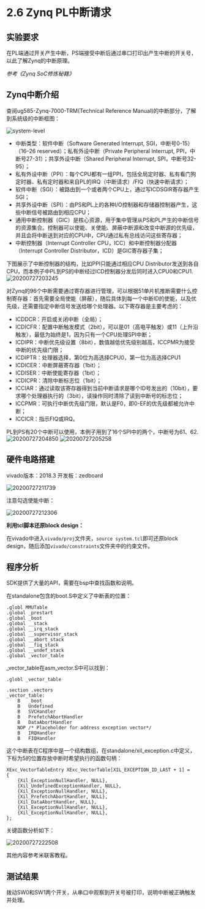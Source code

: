 # 2.6	Zynq PL中断请求


## 实验要求

在PL端通过开关产生中断，PS端接受中断后通过串口打印出产生中断的开关号，以此了解Zynq的中断原理。

*参考《Zynq SoC修炼秘籍》*


## Zynq中断介绍

查阅ug585-Zynq-7000-TRM(Technical Reference Manual)的中断部分，了解到系统级的中断框图：

![system-level](https://raw.githubusercontent.com/wxiang357/Image/master/system_level.png)

* 中断类型：软件中断（Software Generated Interrupt, SGI，中断号0-15）（16–26 reserved）；私有外设中断（Private Peripheral Interrupt, PPI，中断号27-31）；共享外设中断（Shared Peripheral Interrupt, SPI，中断号32-95）；
* 私有外设中断（PPI）：每个CPU都有一组PPI，包括全局定时器、私有看门狗定时器、私有定时器和来自PL的IRQ（中断请求）/FIQ（快速中断请求）；
* 软件中断（SGI）：被路由到一个或者两个CPU上，通过写ICDSGIR寄存器产生SGI；
* 共享外设中断（SPI）：由PS和PL上的各种I/O控制器和存储器控制器产生，这些中断信号被路由到相应CPU；
* 通用中断控制器（GIC）是核心资源，用于集中管理从PS和PL产生的中断信号的资源集合。控制器可以使能、关使能、屏蔽中断源和改变中断源的优先级，并且会将中断送到对应的CPU中，CPU通过私有总线访问这些寄存器；
* 中断控制器（Interrupt Controller CPU，ICC）和中断控制器分配器（Interrupt Controller Distributor，ICD）是GIC寄存器子集；

下图展示了中断控制器的结构，比如PPI只能通过相应CPU Distributor发送到各自CPU，而本例子中PL到PS的中断经过ICD控制器分发后同时进入CPU0和CPU1.
![20200727203245](https://raw.githubusercontent.com/wxiang357/Image/master/20200727203245.png)

对Zynq的96个中断需要通过寄存器进行管理，可以根据51单片机推断需要什么控制寄存器：首先需要全局使能（屏蔽），随后具体到每一个中断ID的使能，以及优先级，还需要指定中断信号发送给哪个处理器。以下寄存器是主要考虑的：

* ICDDCR：开启或关闭中断（全局）；
* ICDICFR：配置中断触发模式（2bit），可以是01（高电平触发）或11（上升沿触发），最低为始终是1，因为只有一个CPU处理SPI中断；
* ICDIPR：中断优先级设置（8bit），数值越低优先级别越高，ICCPMR为接受中断的优先级门限；
* ICDIPTR：处理器选择，第0位为高选择CPU0，第一位为高选择CPU1
* ICDICER：中断屏蔽寄存器（1bit）；
* ICDISER：中断使能寄存器（1bit）；
* ICDICPR：清除中断标志位（1bit）；
* ICCIAR：通过读取该寄存器得到当前中断请求是哪个ID号发出的（10bit），要求哪个处理器执行的（3bit），读操作同时清除了读到中断号的标志位；
* ICCPMR：可执行中断优先级门限，默认是F0，即0-EF的优先级都被允许中断；
* ICCICR：指示FIQ或IRQ。

PL到PS有20个中断可以使用，本例子用到了16个SPI中的两个，中断号为61、62.
![20200727204850](https://raw.githubusercontent.com/wxiang357/Image/master/20200727204850.png)
![20200727205258](https://raw.githubusercontent.com/wxiang357/Image/master/20200727205258.png)


## 硬件电路搭建

vivado版本：2018.3
开发板：zedboard

![20200727211739](https://raw.githubusercontent.com/wxiang357/Image/master/20200727211739.png)

注意勾选使能中断：

![20200727212306](https://raw.githubusercontent.com/wxiang357/Image/master/20200727212306.png)

**利用tcl脚本还原block design：**

在vivado中进入`vivado/proj`文件夹，`source system.tcl`即可还原block design，随后添加`vivado/constraints`文件夹中的约束文件。


## 程序分析

SDK提供了大量的API，需要在bsp中查找函数和说明。

在standalone包含的boot.S中定义了中断表的位置：


```
.globl MMUTable
.global _prestart
.global _boot
.global __stack
.global __irq_stack
.global __supervisor_stack
.global __abort_stack
.global __fiq_stack
.global __undef_stack
.global _vector_table
```

_vector_table在asm_vector.S中可以找到：

```
.globl _vector_table

.section .vectors
_vector_table:
	B	_boot
	B	Undefined
	B	SVCHandler
	B	PrefetchAbortHandler
	B	DataAbortHandler
	NOP	/* Placeholder for address exception vector*/
	B	IRQHandler
	B	FIQHandler
```

这个中断表在C程序中是一个结构数组，在standalone/xil_exception.c中定义，下标为5的位置存放中断时希望执行的函数句柄：

```
XExc_VectorTableEntry XExc_VectorTable[XIL_EXCEPTION_ID_LAST + 1] =
{
	{Xil_ExceptionNullHandler, NULL},
	{Xil_UndefinedExceptionHandler, NULL},
	{Xil_ExceptionNullHandler, NULL},
	{Xil_PrefetchAbortHandler, NULL},
	{Xil_DataAbortHandler, NULL},
	{Xil_ExceptionNullHandler, NULL},
	{Xil_ExceptionNullHandler, NULL},
};
```

关键函数分析如下：

![20200727222508](https://raw.githubusercontent.com/wxiang357/Image/master/20200727222508.png)

其他内容参考米联客教程。

## 测试结果

拨动SW0和SW1两个开关，从串口中观察到开关号被打印，说明中断被正确触发并处理。
